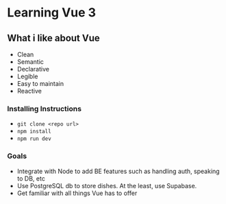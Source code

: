 # Learning Vue 3

## What i like about Vue

- Clean
- Semantic
- Declarative
- Legible
- Easy to maintain
- Reactive

### Installing Instructions

- `git clone <repo url>`
- `npm install`
- `npm run dev`

### Goals

- Integrate with Node to add BE features such as handling auth, speaking to DB, etc
- Use PostgreSQL db to store dishes. At the least, use Supabase.
- Get familiar with all things Vue has to offer